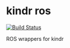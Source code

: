 # kindr ros

[![Build Status](https://ci.leggedrobotics.com/buildStatus/icon?job=github_leggedrobotics/kindr_ros/master)](https://ci.leggedrobotics.com/job/github_leggedrobotics/job/kindr_ros/job/master/)

ROS wrappers for kindr
